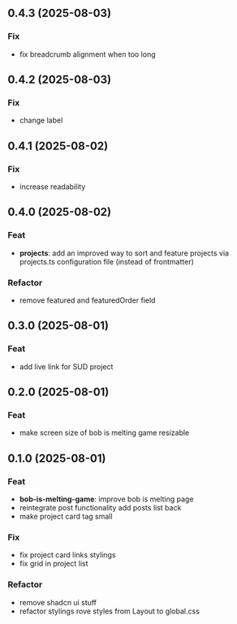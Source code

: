 ## 0.4.3 (2025-08-03)

### Fix

- fix breadcrumb alignment when too long

## 0.4.2 (2025-08-03)

### Fix

- change label

## 0.4.1 (2025-08-02)

### Fix

- increase readability

## 0.4.0 (2025-08-02)

### Feat

- **projects**: add an improved way to sort and feature projects via projects.ts configuration file (instead of frontmatter)

### Refactor

- remove featured and featuredOrder field

## 0.3.0 (2025-08-01)

### Feat

- add live link for SUD project

## 0.2.0 (2025-08-01)

### Feat

- make screen size of bob is melting game resizable

## 0.1.0 (2025-08-01)

### Feat

- **bob-is-melting-game**: improve bob is melting page
- reintegrate post functionality add posts list back
- make project card tag small

### Fix

- fix project card links stylings
- fix grid in project list

### Refactor

- remove shadcn ui stuff
- refactor stylings rove styles from Layout to global.css

